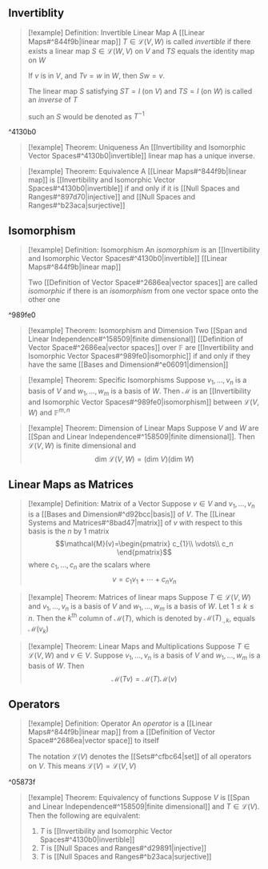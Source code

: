 
## Invertiblity
>[!example] Definition: Invertible Linear Map
>A [[Linear Maps#^844f9b|linear map]] $T\in\mathcal{L}(V,W)$ is called *invertible* if there exists a linear map $S\in\mathcal{L}(W,V)$ on $V$  and $TS$ equals the identity map on $W$
>
>If $v$ is in $V$, and $Tv=w$ in $W$, then $Sw=v$.
>
>The linear map $S$ satisfying $ST=I$ (on $V$) and $TS=I$ (on $W$) is called an *inverse* of $T$
>
>such an $S$ would be denoted as $T^{-1}$

^4130b0

>[!example] Theorem: Uniqueness
>An [[Invertibility and Isomorphic Vector Spaces#^4130b0|invertible]] linear map has a unique inverse.

>[!example] Theorem: Equivalence
>A [[Linear Maps#^844f9b|linear map]] is [[Invertibility and Isomorphic Vector Spaces#^4130b0|invertible]] if and only if it is [[Null Spaces and Ranges#^897d70|injective]] and [[Null Spaces and Ranges#^b23aca|surjective]]

## Isomorphism
>[!example] Definition: Isomorphism
>An *isomorphism* is an [[Invertibility and Isomorphic Vector Spaces#^4130b0|invertible]] [[Linear Maps#^844f9b|linear map]]
>
>Two [[Definition of Vector Space#^2686ea|vector spaces]] are called *isomorphic* if there is an *isomorphism* from one vector space onto the other one

^989fe0

>[!example] Theorem: Isomorphism and Dimension
>Two [[Span and Linear Independence#^158509|finite dimensional]] [[Definition of Vector Space#^2686ea|vector spaces]] over $\mathbb{F}$ are [[Invertibility and Isomorphic Vector Spaces#^989fe0|isomorphic]] if and only if they have the same [[Bases and Dimension#^e06091|dimension]] 

>[!example] Theorem: Specific Isomorphisms
>Suppose $v_1,\dots,v_n$ is a basis of $V$ and $w_1,\dots,w_m$ is a basis of $W$. Then $\mathcal{M}$ is an [[Invertibility and Isomorphic Vector Spaces#^989fe0|isomorphism]] between $\mathcal{L}(V,W)$ and $\mathbb{F}^{m,n}$

>[!example] Theorem: Dimension of Linear Maps
>Suppose $V$ and $W$ are [[Span and Linear Independence#^158509|finite dimensional]]. Then $\mathcal{L}(V,W)$ is finite dimensional and 
>$$\text{dim }\mathcal{L}(V,W)=(\text{dim }V)(\text{dim }W)$$

## Linear Maps as Matrices
>[!example] Definition: Matrix of a Vector
>Suppose $v\in V$ and $v_1,\dots,v_n$ is a [[Bases and Dimension#^d92bcc|basis]] of $V$. The [[Linear Systems and Matrices#^8bad47|matrix]] of $v$ with respect to this basis is the $n$ by $1$ matrix
>$$\mathcal{M}(v)=\begin{pmatrix}
>c_{1}\\
>\vdots\\
>c_n
>\end{pmatrix}$$
>where $c_1,\dots,c_n$ are the scalars where
>$$v=c_1v_1+\cdots+c_nv_n$$

>[!example] Theorem: Matrices of linear maps
>Suppose $T\in\mathcal{L}(V,W)$ and $v_1,\dots,v_n$ is a basis of $V$ and $w_1,\dots,w_m$ is a basis of $W$. Let $1\le k\le n$. Then the $k^\text{th}$ column of $\mathcal{M}(T)$, which is denoted by $\mathcal{M}(T)_{.,k}$, equals $\mathcal{M}(v_k)$

>[!example] Theorem: Linear Maps and Multiplications
>Suppose $T\in\mathcal{L}(V,W)$ and $v\in V$. Suppose $v_1,\dots,v_n$ is a basis of $V$ and $w_1,\dots,w_m$ is a basis of $W$. Then$$\mathcal{M}(Tv)=\mathcal{M}(T)\mathcal{M}(v)$$

## Operators
>[!example] Definition: Operator
>An *operator* is a [[Linear Maps#^844f9b|linear map]] from a [[Definition of Vector Space#^2686ea|vector space]] to itself
>
>The notation $\mathcal{L}(V)$ denotes the [[Sets#^cfbc64|set]] of all operators on $V$.
>This means $\mathcal{L}(V)=\mathcal{L}(V,V)$

^05873f

>[!example] Theorem: Equivalency of functions
>Suppose $V$ is [[Span and Linear Independence#^158509|finite dimensional]] and $T\in\mathcal{L}(V)$. Then the following are equivalent:
>1. $T$ is [[Invertibility and Isomorphic Vector Spaces#^4130b0|invertible]]
>2. $T$ is [[Null Spaces and Ranges#^d29891|injective]]
>3. $T$ is [[Null Spaces and Ranges#^b23aca|surjective]]